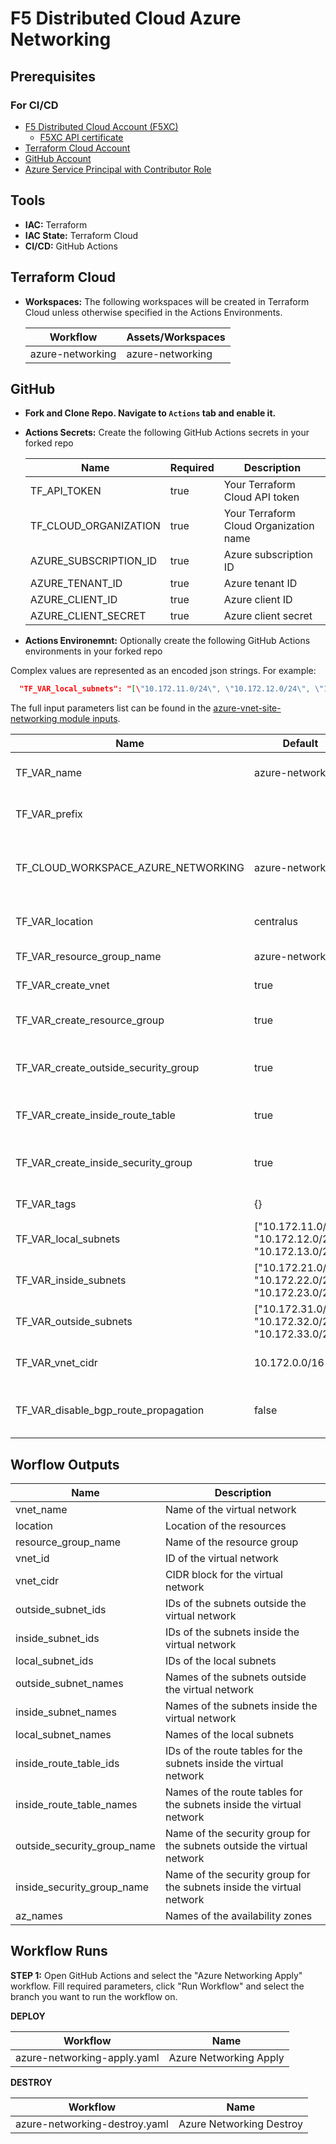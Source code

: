 # F5 Distributed Cloud Azure Networking

## Prerequisites

### For CI/CD

* [F5 Distributed Cloud Account (F5XC)](https://console.ves.volterra.io/signup/usage_plan)
  * [F5XC API certificate](https://docs.cloud.f5.com/docs/how-to/user-mgmt/credentials)
* [Terraform Cloud Account](https://developer.hashicorp.com/terraform/tutorials/cloud-get-started)
* [GitHub Account](https://github.com)
* [Azure Service Principal with Contributor Role](https://learn.microsoft.com/en-us/cli/azure/azure-cli-sp-tutorial-1?tabs=bash)

## Tools

* **IAC:** Terraform
* **IAC State:** Terraform Cloud
* **CI/CD:** GitHub Actions

## Terraform Cloud

* **Workspaces:** The following workspaces will be created in Terraform Cloud unless otherwise specified in the Actions Environments.


  | **Workflow**                | **Assets/Workspaces**  |
  | ----------------------------| ---------------------- |
  | azure-networking            | azure-networking       |
  
## GitHub

* **Fork and Clone Repo. Navigate to `Actions` tab and enable it.**

* **Actions Secrets:** Create the following GitHub Actions secrets in your forked repo


  | **Name**                           | **Required** | **Description**                             |
  | ---------------------------------- | ------------ | ------------------------------------------- |
  | TF_API_TOKEN                       | true         | Your Terraform Cloud API token              |
  | TF_CLOUD_ORGANIZATION              | true         | Your Terraform Cloud Organization name      |
  | AZURE_SUBSCRIPTION_ID              | true         | Azure subscription ID                       |
  | AZURE_TENANT_ID                    | true         | Azure tenant ID                             |
  | AZURE_CLIENT_ID                    | true         | Azure client ID                             |
  | AZURE_CLIENT_SECRET                | true         | Azure client secret                         |

* **Actions Environemnt:** Optionally create the following GitHub Actions environments in your forked repo

Complex values are represented as an encoded json strings. For example:

```json
  "TF_VAR_local_subnets": "[\"10.172.11.0/24\", \"10.172.12.0/24\", \"10.172.13.0/24\"]"
```

The full input parameters list can be found in the [azure-vnet-site-networking module inputs](https://registry.terraform.io/modules/f5devcentral/azure-vnet-site-networking/xc/latest?tab=inputs).


  | Name                                   | Default          | Description                                 |
  | -------------------------------------- | ---------------- | ------------------------------------------- |
  | TF_VAR_name                            | azure-networking | Name for the resources                      |
  | TF_VAR_prefix                          |                  | Prefix for the resources                    |
  | TF_CLOUD_WORKSPACE_AZURE_NETWORKING    | azure-networking | Name of the Terraform Cloud workspace       |
  | TF_VAR_location                        | centralus        | Location for the resources                  |
  | TF_VAR_resource_group_name             | azure-networking | Resource group name                         |
  | TF_VAR_create_vnet                     | true             | Create VNet flag                            |
  | TF_VAR_create_resource_group           | true             | Create resource group flag                  |
  | TF_VAR_create_outside_security_group   | true             | Create outside security group flag          |
  | TF_VAR_create_inside_route_table       | true             | Create inside route table flag              |
  | TF_VAR_create_inside_security_group    | true             | Create inside security group flag           |
  | TF_VAR_tags                            | {}               | Tags for the resources                      |
  | TF_VAR_local_subnets                   | ["10.172.11.0/24", "10.172.12.0/24", "10.172.13.0/24"] | Local subnets   |
  | TF_VAR_inside_subnets                  | ["10.172.21.0/24", "10.172.22.0/24", "10.172.23.0/24"] | Inside subnets  |
  | TF_VAR_outside_subnets                 | ["10.172.31.0/24", "10.172.32.0/24", "10.172.33.0/24"] | Outside subnets |
  | TF_VAR_vnet_cidr                       | 10.172.0.0/16    | CIDR block for the VNet                     |
  | TF_VAR_disable_bgp_route_propagation   | false            | Disable BGP route propagation flag          |


## Worflow Outputs


  | Name                        | Description                                                            |
  | --------------------------- | ---------------------------------------------------------------------- |
  | vnet_name                   | Name of the virtual network                                            |
  | location                    | Location of the resources                                              |
  | resource_group_name         | Name of the resource group                                             |
  | vnet_id                     | ID of the virtual network                                              |
  | vnet_cidr                   | CIDR block for the virtual network                                     |
  | outside_subnet_ids          | IDs of the subnets outside the virtual network                         |
  | inside_subnet_ids           | IDs of the subnets inside the virtual network                          |
  | local_subnet_ids            | IDs of the local subnets                                               |
  | outside_subnet_names        | Names of the subnets outside the virtual network                       |
  | inside_subnet_names         | Names of the subnets inside the virtual network                        |
  | local_subnet_names          | Names of the local subnets                                             |
  | inside_route_table_ids      | IDs of the route tables for the subnets inside the virtual network     |
  | inside_route_table_names    | Names of the route tables for the subnets inside the virtual network   |
  | outside_security_group_name | Name of the security group for the subnets outside the virtual network |
  | inside_security_group_name  | Name of the security group for the subnets inside the virtual network  |
  | az_names                    | Names of the availability zones                                        |


## Workflow Runs

**STEP 1:** Open GitHub Actions and select the "Azure Networking Apply" workflow. Fill required parameters, click "Run Workflow" and select the branch you want to run the workflow on.

  **DEPLOY**
  
  | Workflow                         | Name                           |
  | -------------------------------- | ------------------------------ |
  | azure-networking-apply.yaml      | Azure Networking Apply         |
 
  **DESTROY**
  
  | Workflow                           | Name                             |
  | ---------------------------------- | -------------------------------- |
  | azure-networking-destroy.yaml      | Azure Networking Destroy         |